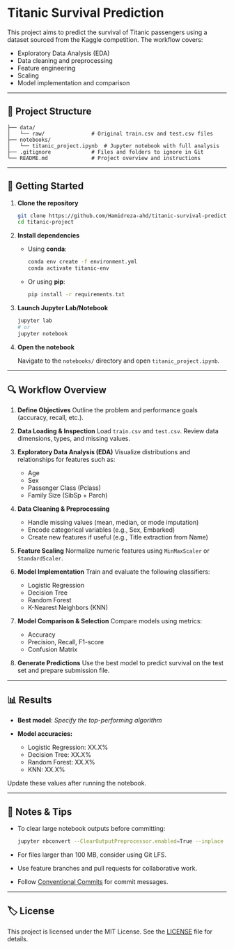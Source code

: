 # Titanic Survival Prediction

This project aims to predict the survival of Titanic passengers using a dataset sourced from the Kaggle competition. The workflow covers:

* Exploratory Data Analysis (EDA)
* Data cleaning and preprocessing
* Feature engineering
* Scaling
* Model implementation and comparison

---

## 📁 Project Structure

```
├── data/
│   └── raw/               # Original train.csv and test.csv files
├── notebooks/
│   └── titanic_project.ipynb  # Jupyter notebook with full analysis
├── .gitignore             # Files and folders to ignore in Git
└── README.md              # Project overview and instructions
```

---

## 🚀 Getting Started

1. **Clone the repository**

   ```bash
   git clone https://github.com/Hamidreza-ahd/titanic-survival-prediction.git
   cd titanic-project
   ```

2. **Install dependencies**

   * Using **conda**:

     ```bash
     conda env create -f environment.yml
     conda activate titanic-env
     ```

   * Or using **pip**:

     ```bash
     pip install -r requirements.txt
     ```

3. **Launch Jupyter Lab/Notebook**

   ```bash
   jupyter lab
   # or
   jupyter notebook
   ```

4. **Open the notebook**

   Navigate to the `notebooks/` directory and open `titanic_project.ipynb`.

---

## 🔍 Workflow Overview

1. **Define Objectives**
   Outline the problem and performance goals (accuracy, recall, etc.).

2. **Data Loading & Inspection**
   Load `train.csv` and `test.csv`. Review data dimensions, types, and missing values.

3. **Exploratory Data Analysis (EDA)**
   Visualize distributions and relationships for features such as:

   * Age
   * Sex
   * Passenger Class (Pclass)
   * Family Size (SibSp + Parch)

4. **Data Cleaning & Preprocessing**

   * Handle missing values (mean, median, or mode imputation)
   * Encode categorical variables (e.g., Sex, Embarked)
   * Create new features if useful (e.g., Title extraction from Name)

5. **Feature Scaling**
   Normalize numeric features using `MinMaxScaler` or `StandardScaler`.

6. **Model Implementation**
   Train and evaluate the following classifiers:

   * Logistic Regression
   * Decision Tree
   * Random Forest
   * K-Nearest Neighbors (KNN)

7. **Model Comparison & Selection**
   Compare models using metrics:

   * Accuracy
   * Precision, Recall, F1-score
   * Confusion Matrix

8. **Generate Predictions**
   Use the best model to predict survival on the test set and prepare submission file.

---

## 📊 Results

* **Best model**: *Specify the top-performing algorithm*
* **Model accuracies:**

  * Logistic Regression: XX.X%
  * Decision Tree: XX.X%
  * Random Forest: XX.X%
  * KNN: XX.X%

Update these values after running the notebook.

---

## 📝 Notes & Tips

* To clear large notebook outputs before committing:

  ```bash
  jupyter nbconvert --ClearOutputPreprocessor.enabled=True --inplace notebooks/titanic_project.ipynb
  ```
* For files larger than 100 MB, consider using Git LFS.
* Use feature branches and pull requests for collaborative work.
* Follow [Conventional Commits](https://www.conventionalcommits.org/) for commit messages.

---

## 🏷 License

This project is licensed under the MIT License. See the [LICENSE](LICENSE) file for details.
